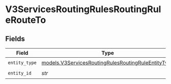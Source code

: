 # V3ServicesRoutingRulesRoutingRuleRouteTo


## Fields

| Field                                                                                                          | Type                                                                                                           | Required                                                                                                       | Description                                                                                                    |
| -------------------------------------------------------------------------------------------------------------- | -------------------------------------------------------------------------------------------------------------- | -------------------------------------------------------------------------------------------------------------- | -------------------------------------------------------------------------------------------------------------- |
| `entity_type`                                                                                                  | [models.V3ServicesRoutingRulesRoutingRuleEntityType](../models/v3servicesroutingrulesroutingruleentitytype.md) | :heavy_check_mark:                                                                                             | N/A                                                                                                            |
| `entity_id`                                                                                                    | *str*                                                                                                          | :heavy_check_mark:                                                                                             | N/A                                                                                                            |